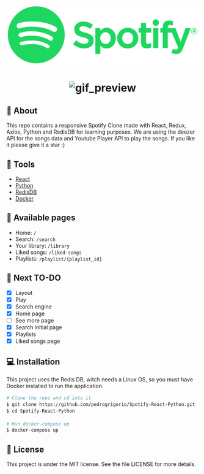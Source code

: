<h1 align="center">
    <img src='Frontend\src\assets\readme\spotify.png' alt='spotify_logo'/>
    <!-- <p> Spotify Clone</p> -->
</h1>

<h1 align='center'>
    <img src='Frontend\src\assets\readme\ezgif.com-video-to-gif.gif' alt='gif_preview'/>
    <!-- <img src='https://i.imgur.com/2hj1UBo.mp4' alt='gif_preview'/> -->
</h1>

## 📕 About

This repo contains a responsive Spotify Clone made with React, Redux, Axios, Python and RedisDB for learning purposes. We are using the deezer API for the songs data and Youtube Player API to play the songs. If you like it please give it a star :)

## 🔧 Tools
- [React](http://reactjs.org/)
- [Python](https://python.org/)
- [RedisDB](https://redis.io/)
- [Docker](https://www.docker.com/)

## 📄 Available pages

- Home: `/`
- Search: `/search`
- Your library: `/library`
- Liked songs: `/liked-songs`
- Playlists: `/playlist/{playlist_id}`

## 📝 Next TO-DO

- [x] Layout
- [x] Play
- [x] Search engine
- [x] Home page
- [ ] See more page
- [x] Search initial page
- [x] Playlists
- [x] Liked songs page

## 💻 Installation

This project uses the Redis DB, witch needs a Linux OS, so you must have Docker installed to run the application.

```bash
# Clone the repo and cd into it
$ git clone https://github.com/pedrogrigorio/Spotify-React-Python.git
$ cd Spotify-React-Python

# Run docker-compose up
$ docker-compose up
```

## 📜 License
This project is under the MIT license. See the file LICENSE for more details.